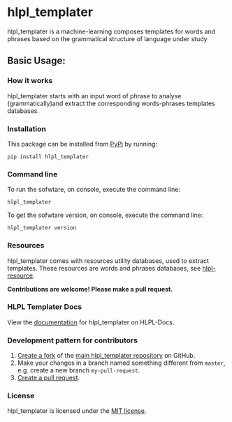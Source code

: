 
# hlpl_templater

hlpl_templater is a machine-learning composes templates for words and phrases based on the grammatical structure of language under study 

## Basic Usage:

### How it works
hlpl_templater starts with an input word of phrase to analyse (grammatically)and extract the corresponding words-phrases templates databases.

### Installation

This package can be installed from [PyPi](https://pypi.python.org/pypi/hlpl_templater) by running:

```
pip install hlpl_templater
```

### Command line
To run the sofwtare, on console, execute the command line:
```
hlpl_templater
```
To get the sofwtare version, on console, execute the command line:
```
hlpl_templater version
```
### Resources

hlpl_templater comes with resources utility databases, used to extract templates. These resources are words and phrases databases, see [hlpl-resource](https://resource.hlpl.net).


**Contributions are welcome! Please make a pull request.**

### HLPL Templater Docs

View the [documentation](https://docs.hlpl.net) for hlpl_templater on HLPL-Docs.


### Development pattern for contributors

1. [Create a fork](https://help.github.com/articles/fork-a-repo/) of the [main hlpl_templater repository](https://github.com/hlpl/templater) on GitHub.
2. Make your changes in a branch named something different from `master`, e.g. create a new branch `my-pull-request`.
3. [Create a pull request](https://help.github.com/articles/creating-a-pull-request/).

### License
hlpl_templater is licensed under the [MIT license](https://opensource.org/licenses/MIT).

